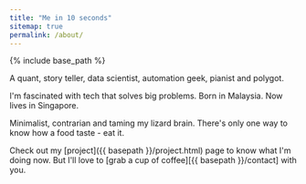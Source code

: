 ```yaml
---
title: "Me in 10 seconds"
sitemap: true
permalink: /about/
---
```

{% include base_path %}

A quant, story teller, data scientist, automation geek, pianist and polygot. 

I'm fascinated with tech that solves big problems. 
Born in Malaysia. Now lives in Singapore.

Minimalist, contrarian and taming my lizard brain. There's only one way to know how a food taste - eat it. 

Check out my [project]({{ basepath }}/project.html) page to know what I'm doing now. But I'll love to [grab a cup of coffee][{{ basepath }}/contact] with you.
